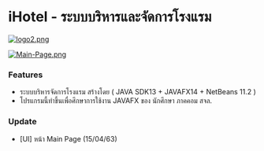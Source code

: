 # iHotel - ระบบบริหารและจัดการโรงแรม
[![logo2.png](https://i.postimg.cc/D0b87gfy/logo2.png)](https://postimg.cc/CnSFNbfW)

[![Main-Page.png](https://i.postimg.cc/Dzwx4gDT/Main-Page.png)](https://postimg.cc/LJGtrz2C)

### Features
- ระบบบริหารจัดการโรงแรม สร้างโดย ( JAVA SDK13 + JAVAFX14 + NetBeans 11.2 )
- โปรแกรมนี้ทำขึ้นเพื่อศึกษาการใช้งาน JAVAFX ของ นักศึกษา ภาคคอม สจล.

### Update
- [UI] หน้า Main Page (15/04/63)